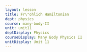 ```yaml
---
layout: lesson
title: Fr\"ohlich Hamiltonian
dept: physics
course: many-body-II
unit: unit11
deptDisplay: Physics
courseDisplay: Many Body Physics II
unitDisplay: Unit 11
---
```



